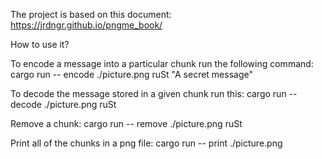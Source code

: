 The project is based on this document: https://jrdngr.github.io/pngme_book/


How to use it?

To encode a message into a particular chunk run the following command:
cargo run -- encode ./picture.png ruSt "A secret message"

To decode the message stored in a given chunk run this:
cargo run -- decode ./picture.png ruSt

Remove a chunk:
cargo run -- remove ./picture.png ruSt

Print all of the chunks in a png file:
cargo run -- print ./picture.png

